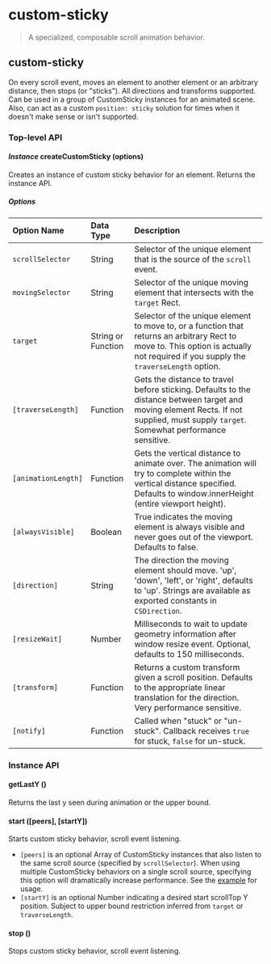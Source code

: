 # custom-sticky

> A specialized, composable scroll animation behavior.

## custom-sticky
On every scroll event, moves an element to another element or an arbitrary distance, then stops (or "sticks"). All directions and transforms supported. Can be used in a group of CustomSticky instances for an animated scene. Also, can act as a custom `position: sticky` solution for times when it doesn't make sense or isn't supported.

### Top-level API
#### *Instance* createCustomSticky (options)
Creates an instance of custom sticky behavior for an element. Returns the instance API.

##### Options
| Option Name | Data Type | Description |
| :--- | :--- | :--- |
| `scrollSelector` | String | Selector of the unique element that is the source of the `scroll` event. |
| `movingSelector` | String | Selector of the unique moving element that intersects with the `target` Rect. |
| `target` | String or Function | Selector of the unique element to move to, or a function that returns an arbitrary Rect to move to. This option is actually not required if you supply the `traverseLength` option. |
| `[traverseLength]` | Function | Gets the distance to travel before sticking. Defaults to the distance between target and moving element Rects. If not supplied, must supply `target`. Somewhat performance sensitive. |
| `[animationLength]` | Function | Gets the vertical distance to animate over. The animation will try to complete within the vertical distance specified. Defaults to window.innerHeight (entire viewport height). |
| `[alwaysVisible]` | Boolean | True indicates the moving element is always visible and never goes out of the viewport. Defaults to false. |
| `[direction]` | String | The direction the moving element should move. 'up', 'down', 'left', or 'right', defaults to 'up'. Strings are available as exported constants in `CSDirection`.
| `[resizeWait]` | Number | Milliseconds to wait to update geometry information after window resize event. Optional, defaults to 150 milliseconds. |
| `[transform]` | Function | Returns a custom transform given a scroll position. Defaults to the appropriate linear translation for the direction. Very performance sensitive. |
| `[notify]` | Function | Called when "stuck" or "un-stuck". Callback receives `true` for stuck, `false` for un-stuck. |

### Instance API

#### getLastY ()
Returns the last y seen during animation or the upper bound.

#### start ([peers], [startY])
Starts custom sticky behavior, scroll event listening.
+ `[peers]` is an optional Array of CustomSticky instances that also listen to the same scroll source (specified by `scrollSelector`). When using multiple CustomSticky behaviors on a single scroll source, specifying this option will dramatically increase performance. See the [example](index.js) for usage.
+ `[startY]` is an optional Number indicating a desired start scrollTop Y position. Subject to upper bound restriction inferred from `target` or `traverseLength`.

#### stop ()
Stops custom sticky behavior, scroll event listening.
